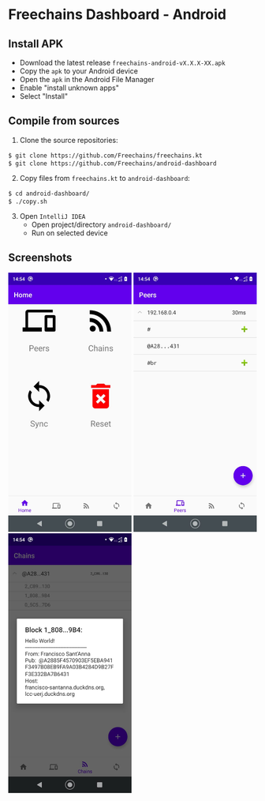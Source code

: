 # Freechains Dashboard - Android

## Install APK

- Download the latest release `freechains-android-vX.X.X-XX.apk`
- Copy the `apk` to your Android device
- Open the `apk` in the Android File Manager
- Enable "install unknown apps"
- Select "Install"

## Compile from sources

1. Clone the source repositories:

```
$ git clone https://github.com/Freechains/freechains.kt
$ git clone https://github.com/Freechains/android-dashboard
```

2. Copy files from `freechains.kt` to `android-dashboard`:

```
$ cd android-dashboard/
$ ./copy.sh
```

3. Open `IntelliJ IDEA`
    - Open project/directory `android-dashboard/`
    - Run on selected device

## Screenshots

<img src="docs/home.jpeg"  width="250">
<img src="docs/peers.jpeg" width="250">
<img src="docs/block.jpeg" width="250">
